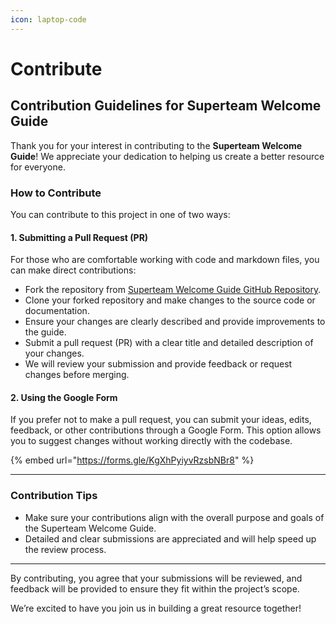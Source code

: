 ```yaml
---
icon: laptop-code
---
```


# Contribute

## Contribution Guidelines for Superteam Welcome Guide

Thank you for your interest in contributing to the **Superteam Welcome Guide**! We appreciate your dedication to helping us create a better resource for everyone.

### How to Contribute

You can contribute to this project in one of two ways:

#### 1. Submitting a Pull Request (PR)

For those who are comfortable working with code and markdown files, you can make direct contributions:

* Fork the repository from [Superteam Welcome Guide GitHub Repository](https://github.com/theonrex/superteamwelcomeguide).
* Clone your forked repository and make changes to the source code or documentation.
* Ensure your changes are clearly described and provide improvements to the guide.
* Submit a pull request (PR) with a clear title and detailed description of your changes.
* We will review your submission and provide feedback or request changes before merging.

#### 2. Using the Google Form

If you prefer not to make a pull request, you can submit your ideas, edits, feedback, or other contributions through a Google Form. This option allows you to suggest changes without working directly with the codebase.

{% embed url="https://forms.gle/KgXhPyiyvRzsbNBr8" %}



***

### Contribution Tips

* Make sure your contributions align with the overall purpose and goals of the Superteam Welcome Guide.
* Detailed and clear submissions are appreciated and will help speed up the review process.

***

By contributing, you agree that your submissions will be reviewed, and feedback will be provided to ensure they fit within the project’s scope.&#x20;

We’re excited to have you join us in building a great resource together!
